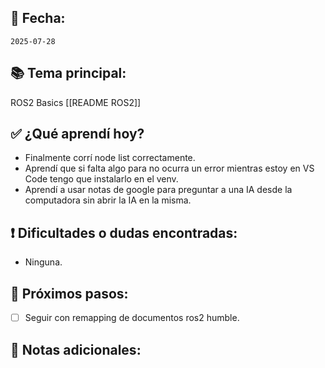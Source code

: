 ## 📅 Fecha:
`2025-07-28`

## 📚 Tema principal:
ROS2 Basics [[README ROS2]]

## ✅ ¿Qué aprendí hoy?
- Finalmente corrí node list correctamente.
- Aprendí que si falta algo para no ocurra un error mientras estoy en VS Code tengo que instalarlo en el venv.
- Aprendí a usar notas de google para preguntar a una IA desde la computadora sin abrir la IA en la misma.

## ❗ Dificultades o dudas encontradas:
- Ninguna.

## 🎯 Próximos pasos:
- [ ] Seguir con remapping de documentos ros2 humble.

## 💬 Notas adicionales:
